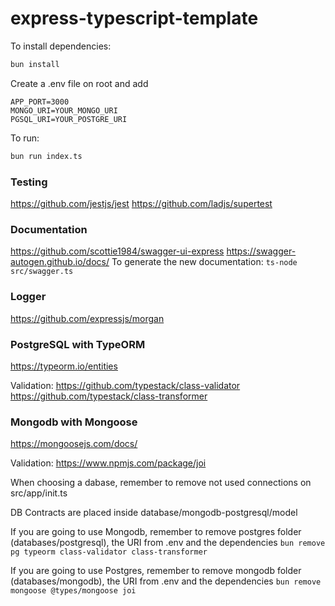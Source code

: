 # express-typescript-template

To install dependencies:

```bash
bun install
```
Create a .env file on root and add 
```
APP_PORT=3000
MONGO_URI=YOUR_MONGO_URI
PGSQL_URI=YOUR_POSTGRE_URI
```
To run:

```bash
bun run index.ts
```

### Testing
https://github.com/jestjs/jest
https://github.com/ladjs/supertest


### Documentation
https://github.com/scottie1984/swagger-ui-express
https://swagger-autogen.github.io/docs/
To generate the new documentation:
`ts-node src/swagger.ts`

### Logger
https://github.com/expressjs/morgan

### PostgreSQL with TypeORM
https://typeorm.io/entities

Validation:
https://github.com/typestack/class-validator
https://github.com/typestack/class-transformer

### Mongodb with Mongoose
https://mongoosejs.com/docs/

Validation:
https://www.npmjs.com/package/joi


When choosing a dabase, remember to remove not used connections on src/app/init.ts

DB Contracts are placed inside database/mongodb-postgresql/model

If you are going to use Mongodb, remember to remove postgres folder (databases/postgresql), the URI from .env and
the dependencies
`bun remove pg typeorm class-validator class-transformer`

If you are going to use Postgres, remember to remove mongodb folder (databases/mongodb), the URI from .env and
the dependencies
`bun remove mongoose @types/mongoose joi`